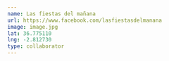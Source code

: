 ```yaml
---
name: Las fiestas del mañana
url: https://www.facebook.com/lasfiestasdelmanana
image: image.jpg
lat: 36.775110
lng: -2.812730
type: collaborator
---
```


